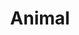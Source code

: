---
title: Animal
date: 
draft: false

# descripcion
description : Animal

materials: Plata 925

color: Plateado

dimensions: 2,3cm x 3cm

code: 02-14-0223

type: "Dijes"

categories: []

# Images
# first image will be shown in the product page
images:
  # - image: "images/path_to_image"
  # La ubicacion de las imagenes es imagenes/Dijes/Dijes.Plata/02-14-0223-animal
  - image: "./images/dijes/plata/02-14-0223-animal.JPG"
---